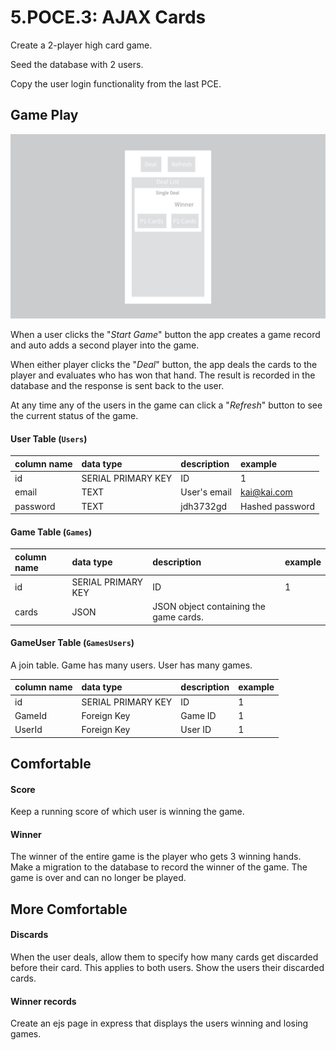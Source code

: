# 5.POCE.3: AJAX Cards

Create a 2-player high card game.

Seed the database with 2 users.

Copy the user login functionality from the last PCE.

## Game Play

![\(Create Game button not shown\)](../../.gitbook/assets/img_3904909d43e5-1.jpeg)

When a user clicks the "_Start Game_" button the app creates a game record and auto adds a second player into the game.

When either player clicks the "_Deal_" button, the app deals the cards to the player and evaluates who has won that hand. The result is recorded in the database and the response is sent back to the user.

At any time any of the users in the game can click a "_Refresh_" button to see the current status of the game.

#### User Table \(`Users`\)

| column name | data type | description | example |
| :--- | :--- | :--- | :--- |
| id | SERIAL PRIMARY KEY | ID | 1 |
| email | TEXT | User's email | kai@kai.com |
| password | TEXT | jdh3732gd | Hashed password |

#### Game Table \(`Games`\)

| column name | data type | description | example |
| :--- | :--- | :--- | :--- |
| id | SERIAL PRIMARY KEY | ID | 1 |
| cards | JSON | JSON object containing the game cards. |  |

#### GameUser Table \(`GamesUsers`\)

A join table. Game has many users. User has many games.

| column name | data type | description | example |
| :--- | :--- | :--- | :--- |
| id | SERIAL PRIMARY KEY | ID | 1 |
| GameId | Foreign Key | Game ID | 1 |
| UserId | Foreign Key | User ID | 1 |

## Comfortable

#### Score

Keep a running score of which user is winning the game.

#### Winner

The winner of the entire game is the player who gets 3 winning hands. Make a migration to the database to record the winner of the game. The game is over and can no longer be played.

## More Comfortable

#### Discards

When the user deals, allow them to specify how many cards get discarded before their card. This applies to both users. Show the users their discarded cards.

#### Winner records

Create an ejs page in express that displays the users winning and losing games.



